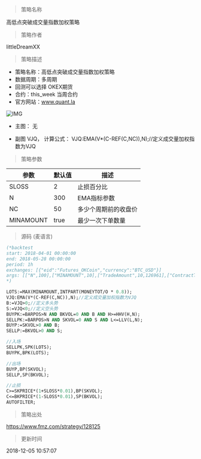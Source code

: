 
> 策略名称

高低点突破成交量指数加权策略

> 策略作者

littleDreamXX

> 策略描述

- 策略名称：高低点突破成交量指数加权策略
- 数据周期：多周期
- 回测可以选择 OKEX期货
- 合约：this_week 当周合约
- 官方网站：www.quant.la

![IMG](https://www.fmz.com/upload/asset/efa8dad9db6b13862283a69ee8255934.png)

- 主图：
  无

- 副图
  VJQ， 计算公式： VJQ:EMA(V*(C-REF(C,NC)),N);//定义成交量加权指数为VJQ

> 策略参数



|参数|默认值|描述|
|----|----|----|
|SLOSS|2|止损百分比|
|N|300|EMA指标参数|
|NC|50|多少个周期前的收盘价|
|MINAMOUNT|true|最少一次下单数量|


> 源码 (麦语言)

``` pascal
(*backtest
start: 2018-04-01 00:00:00
end: 2018-05-28 00:00:00
period: 1h
exchanges: [{"eid":"Futures_OKCoin","currency":"BTC_USD"}]
args: [["N",100],["MINAMOUNT",10],["TradeAmount",10,126961],["ContractType","this_week",126961]]
*)

LOTS:=MAX(MINAMOUNT,INTPART(MONEYTOT/O * 0.8));
VJQ:EMA(V*(C-REF(C,NC)),N);//定义成交量加权指数为VJQ
B:=VJQ>0;//定义多头势
S:=VJQ<0;//定义空头势
BUYPK:=BARPOS>N AND BKVOL=0 AND B AND H>=HHV(H,N);
SELLPK:=BARPOS>N AND SKVOL=0 AND S AND L<=LLV(L,N);
BUYP:=SKVOL>0 AND B;
SELLP:=BKVOL>0 AND S;

//入场
SELLPK,SPK(LOTS);
BUYPK,BPK(LOTS);

//出场
BUYP,BP(SKVOL);
SELLP,SP(BKVOL);

//止损
C>=SKPRICE*(1+SLOSS*0.01),BP(SKVOL);
C<=BKPRICE*(1-SLOSS*0.01),SP(BKVOL);
AUTOFILTER;
```

> 策略出处

https://www.fmz.com/strategy/128125

> 更新时间

2018-12-05 10:57:07
